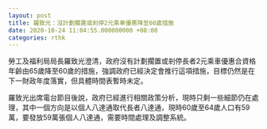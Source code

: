 ```yaml
---
layout: post
title: 羅致光：沒計劃擱置或剎停2元乘車優惠降至60歲措施
date: 2020-10-24 11:04:55.000000000 +08:00
categories: rthk
---
```


勞工及福利局局長羅致光澄清，政府沒有計劃擱置或剎停長者2元乘車優惠合資格年齡由65歲降至60歲的措施，強調政府已經決定會推行這項措施，目標仍然是在下一財政年度落實，但具體時間表暫時未定。

羅致光出席電台節目後說，政府已經進行相關政策分析，現時只剩一些細節仍在處理，其中一個方向是以個人八達通取代長者八達通，現時60歲至64歲人口有59萬，要發放59萬張個人八達通，需要時間處理及調整系統。
